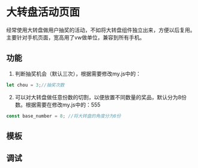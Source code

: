 # 大转盘活动页面
经常使用大转盘做用户抽奖的活动，不如将大转盘组件独立出来，方便以后复用。主要针对手机页面，宽高用了vw做单位，兼容到所有手机。


## 功能

1. 判断抽奖机会（默认三次），根据需要修改my.js中的：
```js
let chou = 3;//抽奖次数
```
2. 可以对大转盘做任意份数的切割，以便放置不同数量的奖品，默认分为8份数。根据需要在修改my.js中的：555
```js
const base_number = 8; //将大转盘的角度分为8份
```
## 模板


## 调试